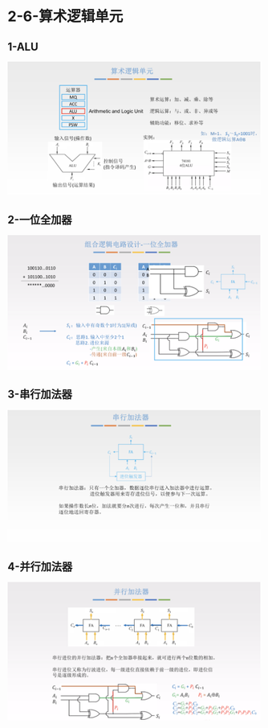 # 2-6-算术逻辑单元

## 1-ALU

![](../../.gitbook/assets/image%20%28347%29.png)

## 2-一位全加器

![](../../.gitbook/assets/image%20%2895%29.png)

## 3-串行加法器

![](../../.gitbook/assets/image%20%2838%29.png)

## 4-并行加法器

![](../../.gitbook/assets/image%20%2863%29.png)

